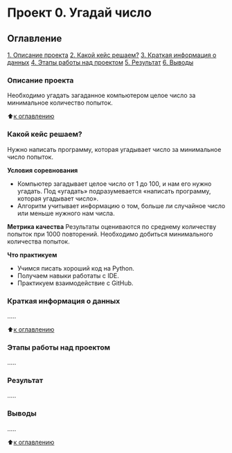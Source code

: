 # Проект 0. Угадай число

## Оглавление
[1. Описание проекта](#Описание-проекта)
[2. Какой кейс решаем?](#Какой-кейс-решаем)
[3. Краткая информация о данных](#Краткая-информация-о-данных)
[4. Этапы работы над проектом](#Этапы-работы-над-проектом)
[5. Результат](#Результат)
[6. Выводы](#Выводы)

### Описание проекта
Необходимо угадать загаданное компьютером целое число за минимальное количество попыток.

 :arrow_up:[к оглавлению](#Оглавление)

### Какой кейс решаем?
Нужно написать программу, которая угадывает число за минимальное число попыток.

**Условия соревнования**
- Компьютер загадывает целое число от 1 до 100, и нам его нужно угадать. Под «угадать» подразумевается «написать программу, которая угадывает число».
 -  Алгоритм учитывает информацию о том, больше ли случайное число или меньше нужного нам числа.

 **Метрика качества**
 Результаты оцениваются по среднему количеству попыток при 1000 повторений. Необходимо добиться минимального количества попыток.
 
**Что практикуем**
+ Учимся писать хороший код на Python.
+ Получаем навыки работаты с IDE.
+ Практикуем взаимодействие с GitHub.

### Краткая информация о данных
 .....

 :arrow_up:[к оглавлению](#Оглавление)

 ### Этапы работы над проектом
 .....

 ### Результат
 .....

### Выводы
.....

 :arrow_up:[к оглавлению](#Оглавление)